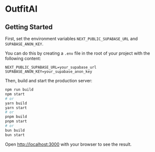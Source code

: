# OutfitAI

## Getting Started

First, set the environment variables `NEXT_PUBLIC_SUPABASE_URL` and `SUPABASE_ANON_KEY`.

You can do this by creating a `.env` file in the root of your project with the following
content:

```
NEXT_PUBLIC_SUPABASE_URL=your_supabase_url
SUPABASE_ANON_KEY=your_supabase_anon_key
```

Then, build and start the production server:

```bash
npm run build
npm start
# or
yarn build
yarn start
# or
pnpm build
pnpm start
# or
bun build
bun start
```

Open [http://localhost:3000](http://localhost:3000) with your browser to see the result.
